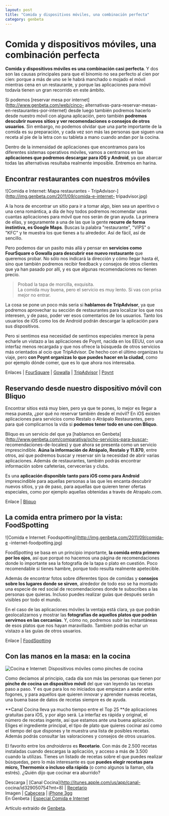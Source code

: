 ```yaml
---
layout: post
title: "Comida y dispositivos móviles, una combinación perfecta"
category: genbeta
---
```


# Comida y dispositivos móviles, una combinación perfecta


**Comida y dispositivos móviles es una combinación casi perfecta**. Y dos son las causas principales para que el binomio no sea perfecto al cien por cien: porque a más de uno se le habrá manchado o mojado el móvil mientras cena en un restaurante, y porque las aplicaciones para móvil todavía tienen un gran recorrido en este ámbito.

Si podemos [reservar mesa por internet](http://www.genbeta.com/web/cinco-
alternativas-para-reservar-mesas-en-restaurantes-por-internet) desde luego
también podremos hacerlo desde nuestro móvil con alguna aplicación, pero
también **podremos descubrir nuevos sitios y ver recomendaciones o consejos de
otros usuarios**. Sin embargo, no podemos olvidar que una parte importante de
la comida es su preparación, y cada vez son más las personas que siguen una
receta al pie de la letra con su tableta a mano cuando andan por la cocina.  
  
Dentro de la inmensidad de aplicaciones que encontramos para los diferentes
sistemas operativos móviles, vamos a centrarnos en las **aplicaciones que
podremos descargar para iOS y Android**, ya que abarcar todas las alternativas
resultaba realmente imposible. Entremos en harina.

## Encontrar restaurantes con nuestros móviles

  
![Comida e Internet: Mapa restaurantes -
TripAdvisor-](http://img.genbeta.com/2011/09/comida-e-internet-
tripadvisor.jpg)

A la hora de encontrar un sitio para ir a tomar algo, bien sea un aperitivo o
una cena romántica, a día de hoy todos podremos recomendar unas cuantas
aplicaciones para móvil que nos serán de gran ayuda. La primera de ellas, y
seguramente a una de las que la gente **recurre de forma instintiva, es Google
Maps**. Buscas la palabra "restaurante", "VIPS" o "KFC" y te muestra los que
tienes a tu alrededor. Así de fácil, así de sencillo.

Pero podemos dar un pasito más allá y pensar en **servicios como FourSquare o
Gowalla para descubrir ese nuevo restaurante** que queremos probar. No sólo
nos indicará la dirección y cómo llegar hasta él, sino que también podremos
recibir feedback y consejos de otros clientes que ya han pasado por allí, y es
que algunas recomendaciones no tienen precio.  

> Probad la tapa de morcilla, exquisita.  
La comida muy buena, pero el servicio es muy lento. Si vas con prisa mejor no
entrar.

La cosa se pone un poco más seria si **hablamos de TripAdvisor**, ya que
podremos aprovechar su sección de restaurantes para localizar los que nos
interesen, y de paso, poder ver esos comentarios de los usuarios. Tanto los
usuarios de iOS como los de Android podrán descargar la aplicación para sus
dispositivos.

Pero si sentimos esa necesidad de sentirnos especiales merece la pena echarle
un vistazo a las aplicaciones de Poynt, nacida en los EEUU, con una interfaz
menos recargada y que nos ofrece la búsqueda de otros servicios más orientados
al ocio que TripAdvisor. De hecho con el último organizas tu viaje, pero **con
Poynt organizas lo que puedes hacer en la ciudad**, como por ejemplo dónde
comer, que es lo que ahora nos interesaba.

Enlaces | [FourSquare](https://foursquare.com/apps/) |
[Gowalla](http://gowalla.com/apps) |
[TripAdvisor](http://www.tripadvisor.es/MobileApps) |
[Poynt](http://poynt.com/)

## Reservando desde nuestro dispositivo móvil con Bliquo

  

Encontrar sitios está muy bien, pero ya que te pones, lo mejor es llegar a
mesa puesta, ¿por qué no reservar también desde el móvil? En iOS existen
aplicaciones para servicios como Restalo o Atrápalo Restaurantes, pero para
qué complicarnos la vida si **podemos tener todo en uno con Bliquo**.

Bliquo es un servicio del que ya [hablamos en
Genbeta](http://www.genbeta.com/comparativa/ocho-servicios-para-buscar-
recomendaciones-de-locales) y que ahora se presenta como un servicio
imprescindible. **Aúna la información de Atrápalo, Restalo y 11.870**, entre
otros, así que podremos buscar y reservar sin la necesidad de abrir varias
aplicaciones. Además de restaurantes, también podrás encontrar información
sobre cafeterías, cervecerías y clubs.

Es una **aplicación disponible tanto para iOS como para Android**
imprescindible para aquellas personas a las que les encanta descubrir nuevos
sitios, y ya de paso, para aquellas que quieren tener ofertas especiales, como
por ejemplo aquellas obtenidas a través de Atrapalo.com.

Enlace | [Bliquo](http://www.bliquo.es/)

## La comida entra primero por la vista: FoodSpotting

  
![Comida e Internet: Foodspotting](http://img.genbeta.com/2011/09/comida-e
-internet-foodpotting.jpg)

FoodSpotting se basa en un principio importante, **la comida entra primero por
los ojos**, así que porqué no hacemos una página de recomendaciones donde lo
importante sea la fotografía de la tapa o plato en cuestión. Poco recomendable
si tienes hambre, porque todo resulta realmente apetecible.

Además de encontrar fotos sobre diferentes tipos de comidas y **consejos sobre
los lugares donde se sirven**, alrededor de todo eso se ha montado una especie
de red social de recomendaciones donde te subscribes a las personas que
quieras. Incluso puedes realizar guías que después serán visibles por todo el
mundo.

En el caso de las aplicaciones móviles la ventaja está clara, ya que podrán
geolocalizarnos y mostrar las **fotografías de aquellos platos que podrán
servirnos en las cercanías**. Y, cómo no, podremos subir las instantáneas de
esos platos que nos hayan maravillado. También podrás echar un vistazo a las
guías de otros usuarios.

Enlace | [FoodSpotting](http://www.foodspotting.com/apps)

## Con las manos en la masa: en la cocina

  
![Cocina e Internet: Dispositivos móviles como pinches de
cocina](http://img.genbeta.com/2011/09/comida-e-internet-cooking-iphone.jpg)

Como decíamos al principio, cada día son más las personas que tienen por
**pinche de cocina un dispositivo móvil** del que van leyendo las recetas paso
a paso. Y es que para los no iniciados que empiezan a andar entre fogones, y
para aquellos que quieren innovar y aprender nuevas recetas, una buena base de
datos de recetas siempre es de ayuda.

**Canal Cocina lleva ya mucho tiempo entre el Top 25 **de aplicaciones gratuitas para iOS, y por algo será. La interfaz es rápida y original, el número de recetas ingente, así que estamos ante una buena aplicación. Eliges el ingrediente principal, el tipo de plato que quieres cocinar así como el tiempo del que dispones y te muestra una lista de posibles recetas. Además podrás consultar las valoraciones y consejos de otros usuarios.

El favorito entre los _androideros_ es **Recetario**. Con más de 2.500 recetas
instaladas cuando descargas la aplicación, y acceso a más de 3.500 cuando la
utilizas. Tienes un listado de recetas sobre el que puedes realizar búsquedas,
pero lo más interesante es que **puedes elegir recetas para micro, Thermomix o
incluso olla rápida** (o como algunos la llaman, olla estrés). ¿Quién dijo que
cocinar era aburrido?

Descarga | [Canal Cocina](http://itunes.apple.com/us/app/canal-
cocina/id329050754?mt=8) |
[Recetario](https://market.android.com/details?id=com.villy.recetario)  
Imagen |
[Cabecera](http://www.flickr.com/photos/anotherpintplease/5312324233/) |
[iPhone 3gg](http://www.flickr.com/photos/chrismear/2678304566/)  
En Genbeta | [Especial Comida e
Internet](http://www.genbeta.com/tag/comida-e-internet)

Artículo extraído de [Genbeta](http://www.genbeta.com).